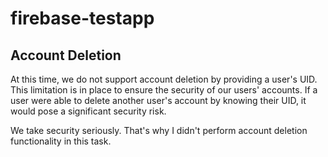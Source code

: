 # firebase-testapp

## Account Deletion

At this time, we do not support account deletion by providing a user's UID. This limitation is in place to ensure the security of our users' accounts. If a user were able to delete another user's account by knowing their UID, it would pose a significant security risk.

We take security seriously. That's why I didn't perform account deletion functionality in this task.
